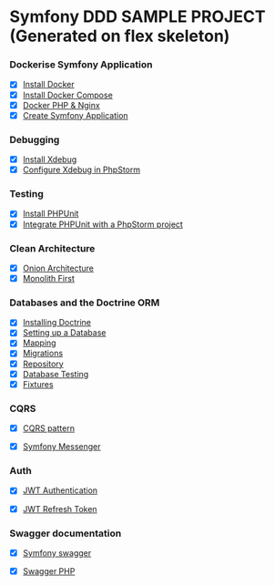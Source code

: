 # Symfony DDD SAMPLE PROJECT (Generated on flex skeleton)

### Dockerise Symfony Application

- [X] [Install Docker](https://docs.docker.com/engine/install/)
- [X] [Install Docker Compose](https://docs.docker.com/compose/install/)
- [X] [Docker PHP & Nginx]()
- [X] [Create Symfony Application](https://symfony.com/doc/current/setup.html)

### Debugging

- [X] [Install Xdebug](https://xdebug.org/docs/install#pecl)
- [X] [Configure Xdebug in PhpStorm](https://www.jetbrains.com/help/phpstorm/configuring-xdebug.html)

### Testing

- [X] [Install PHPUnit](https://symfony.com/doc/current/testing.html#the-phpunit-testing-framework)
- [X] [Integrate PHPUnit with a PhpStorm project](https://symfony.com/doc/current/testing.html#the-phpunit-testing-framework)

### Clean Architecture

- [X] [Onion Architecture](https://blog.cleancoder.com/uncle-bob/2012/08/13/the-clean-architecture.html)
- [X] [Monolith First](https://martinfowler.com/bliki/MonolithFirst.html)

### Databases and the Doctrine ORM

- [X] [Installing Doctrine](https://symfony.com/doc/current/doctrine.html)
- [X] [Setting up a Database](https://symfony.com/doc/current/the-fast-track/en/7-database.html)
- [X] [Mapping](https://www.doctrine-project.org/projects/doctrine-orm/en/current/reference/xml-mapping.html)
- [X] [Migrations](https://symfony.com/doc/current/doctrine.html#migrations-creating-the-database-tables-schema)
- [X] [Repository](https://symfony.com/doc/current/doctrine.html#querying-for-objects-the-repository)
- [X] [Database Testing](https://symfony.com/doc/current/testing/database.html)
- [X] [Fixtures](https://symfony.com/bundles/DoctrineFixturesBundle/current/index.html)

### CQRS

- [X] [CQRS pattern](https://docs.microsoft.com/en-us/azure/architecture/patterns/cqrs)

- [X] [Symfony Messenger](https://symfony.com/doc/current/messenger.html)

### Auth

- [X] [JWT Authentication](https://github.com/lexik/LexikJWTAuthenticationBundle)

- [X] [JWT Refresh Token](https://github.com/markitosgv/JWTRefreshTokenBundle)

### Swagger documentation

- [x] [Symfony swagger](https://symfony.com/bundles/NelmioApiDocBundle/current/index.html)

- [x] [Swagger PHP](https://zircote.github.io/swagger-php/)

[//]: # ()

[//]: # (### Static analysis tool)

[//]: # ()

[//]: # (- [X] [PHP CS Fixer]&#40;https://github.com/FriendsOfPHP/PHP-CS-Fixer&#41;)

[//]: # (- [X] [Deptrac]&#40;https://qossmic.github.io/deptrac/&#41;)

[//]: # (- [X] [PHPStan]&#40;https://github.com/phpstan/phpstan&#41;)

[//]: # ()

[//]: # (### DDD)

[//]: # ()

[//]: # (- [X] [Strategic & Tactical design]&#40;&#41;)

[//]: # ()

[//]: # (### CI/CD)

[//]: # ()

[//]: # (- [X] [Gitlab CI/CD]&#40;https://docs.gitlab.com/ee/ci/yaml/&#41;)

[//]: # (- [X] [GitHub Actions]&#40;https://docs.github.com/en/actions/quickstart&#41;)

[//]: # ()

[//]: # (Documentation [for development&#40;docs/index.md&#41;.)
